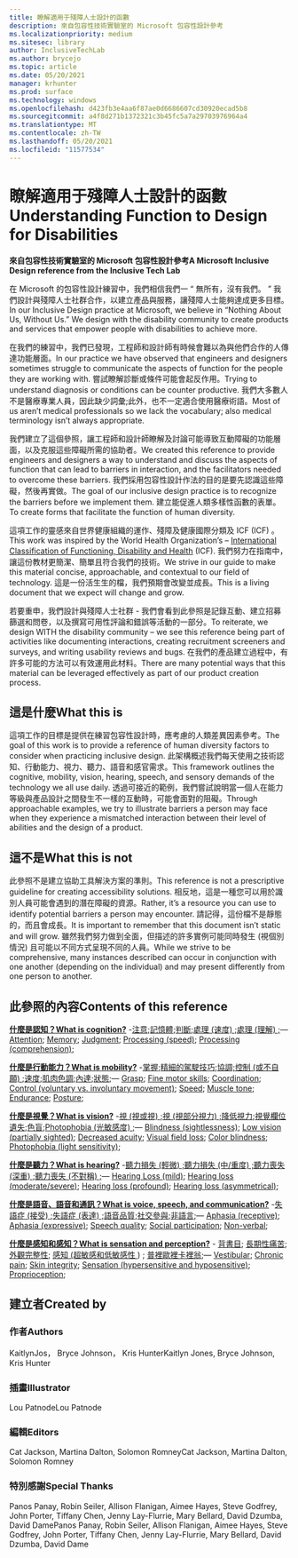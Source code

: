 ```yaml
---
title: 瞭解適用于殘障人士設計的函數
description: 來自包容性技術實驗室的 Microsoft 包容性設計參考
ms.localizationpriority: medium
ms.sitesec: library
author: InclusiveTechLab
ms.author: brycejo
ms.topic: article
ms.date: 05/20/2021
manager: krhunter
ms.prod: surface
ms.technology: windows
ms.openlocfilehash: d423fb3e4aa6f87ae0d6686607cd30920ecad5b8
ms.sourcegitcommit: a4f8d271b1372321c3b45fc5a7a29703976964a4
ms.translationtype: MT
ms.contentlocale: zh-TW
ms.lasthandoff: 05/20/2021
ms.locfileid: "11577534"
---
```

# <a name="understanding-function-to-design-for-disabilities"></a><span data-ttu-id="b6b48-103">瞭解適用于殘障人士設計的函數</span><span class="sxs-lookup"><span data-stu-id="b6b48-103">Understanding Function to Design for Disabilities</span></span>
**<span data-ttu-id="b6b48-104">來自包容性技術實驗室的 Microsoft 包容性設計參考</span><span class="sxs-lookup"><span data-stu-id="b6b48-104">A Microsoft Inclusive Design reference from the Inclusive Tech Lab</span></span>**

<span data-ttu-id="b6b48-105">在 Microsoft 的包容性設計練習中，我們相信我們一 &ldquo; 無所有，沒有我們。 &rdquo; 我們設計與殘障人士社群合作，以建立產品與服務，讓殘障人士能夠達成更多目標。</span><span class="sxs-lookup"><span data-stu-id="b6b48-105">In our Inclusive Design practice at Microsoft, we believe in &ldquo;Nothing About Us, Without Us.&rdquo; We design with the disability community to create products and services that empower people with disabilities to achieve more.</span></span> 

<span data-ttu-id="b6b48-106">在我們的練習中，我們已發現，工程師和設計師有時候會難以為與他們合作的人傳達功能層面。</span><span class="sxs-lookup"><span data-stu-id="b6b48-106">In our practice we have observed that engineers and designers sometimes struggle to communicate the aspects of function for the people they are working with.</span></span> <span data-ttu-id="b6b48-107">嘗試瞭解診斷或條件可能會起反作用。</span><span class="sxs-lookup"><span data-stu-id="b6b48-107">Trying to understand diagnosis or conditions can be counter productive.</span></span> <span data-ttu-id="b6b48-108">我們大多數人不是醫療專業人員，因此缺少詞彙;此外，也不一定適合使用醫療術語。</span><span class="sxs-lookup"><span data-stu-id="b6b48-108">Most of us aren’t medical professionals so we lack the vocabulary; also medical terminology isn’t always appropriate.</span></span>

<span data-ttu-id="b6b48-109">我們建立了這個參照，讓工程師和設計師瞭解及討論可能導致互動障礙的功能層面，以及克服這些障礙所需的協助者。</span><span class="sxs-lookup"><span data-stu-id="b6b48-109">We created this reference to provide engineers and designers a way to understand and discuss the aspects of function that can lead to barriers in interaction, and the facilitators needed to overcome these barriers.</span></span> <span data-ttu-id="b6b48-110">我們採用包容性設計作法的目的是要先認識這些障礙，然後再實做。</span><span class="sxs-lookup"><span data-stu-id="b6b48-110">The goal of our inclusive design practice is to recognize the barriers before we implement them.</span></span> <span data-ttu-id="b6b48-111">建立能促進人類多樣性函數的表單。</span><span class="sxs-lookup"><span data-stu-id="b6b48-111">To create forms that facilitate the function of human diversity.</span></span>

<span data-ttu-id="b6b48-112">這項工作的靈感來自世界健康組織的運作、殘障及健康[](https://www.who.int/standards/classifications/international-classification-of-functioning-disability-and-health)國際分類及 ICF (ICF) 。</span><span class="sxs-lookup"><span data-stu-id="b6b48-112">This work was inspired by the World Health Organization’s – [International Classification of Functioning, Disability and Health](https://www.who.int/standards/classifications/international-classification-of-functioning-disability-and-health) (ICF).</span></span> <span data-ttu-id="b6b48-113">我們努力在指南中，讓這份教材更簡潔、簡單且符合我們的技術。</span><span class="sxs-lookup"><span data-stu-id="b6b48-113">We strive in our guide to make this material concise, approachable, and contextual to our field of technology.</span></span> <span data-ttu-id="b6b48-114">這是一份活生生的檔，我們預期會改變並成長。</span><span class="sxs-lookup"><span data-stu-id="b6b48-114">This is a living document that we expect will change and grow.</span></span>

<span data-ttu-id="b6b48-115">若要重申，我們設計與殘障人士社群 - 我們會看到此參照是記錄互動、建立招募篩選和問卷，以及撰寫可用性評論和錯誤等活動的一部分。</span><span class="sxs-lookup"><span data-stu-id="b6b48-115">To reiterate, we design WITH the disability community – we see this reference being part of activities like documenting interactions, creating recruitment screeners and surveys, and writing usability reviews and bugs.</span></span> <span data-ttu-id="b6b48-116">在我們的產品建立過程中，有許多可能的方法可以有效運用此材料。</span><span class="sxs-lookup"><span data-stu-id="b6b48-116">There are many potential ways that this material can be leveraged effectively as part of our product creation process.</span></span>

## <a name="what-this-is"></a><span data-ttu-id="b6b48-117">這是什麼</span><span class="sxs-lookup"><span data-stu-id="b6b48-117">What this is</span></span>

<span data-ttu-id="b6b48-118">這項工作的目標是提供在練習包容性設計時，應考慮的人類差異因素參考。</span><span class="sxs-lookup"><span data-stu-id="b6b48-118">The goal of this work is to provide a reference of human diversity factors to consider when practicing inclusive design.</span></span> <span data-ttu-id="b6b48-119">此架構概述我們每天使用之技術認知、行動能力、視力、聽力、語音和感官需求。</span><span class="sxs-lookup"><span data-stu-id="b6b48-119">This framework outlines the cognitive, mobility, vision, hearing, speech, and sensory demands of the technology we all use daily.</span></span> <span data-ttu-id="b6b48-120">透過可接近的範例，我們嘗試說明當一個人在能力等級與產品設計之間發生不一樣的互動時，可能會面對的阻礙。</span><span class="sxs-lookup"><span data-stu-id="b6b48-120">Through approachable examples, we try to illustrate barriers a person may face when they experience a mismatched interaction between their level of abilities and the design of a product.</span></span>

## <a name="what-this-is-not"></a><span data-ttu-id="b6b48-121">這不是</span><span class="sxs-lookup"><span data-stu-id="b6b48-121">What this is not</span></span>

<span data-ttu-id="b6b48-122">此參照不是建立協助工具解決方案的準則。</span><span class="sxs-lookup"><span data-stu-id="b6b48-122">This reference is not a prescriptive guideline for creating accessibility solutions.</span></span> <span data-ttu-id="b6b48-123">相反地，這是一種您可以用於識別人員可能會遇到的潛在障礙的資源。</span><span class="sxs-lookup"><span data-stu-id="b6b48-123">Rather, it’s a resource you can use to identify potential barriers a person may encounter.</span></span> <span data-ttu-id="b6b48-124">請記得，這份檔不是靜態的，而且會成長。</span><span class="sxs-lookup"><span data-stu-id="b6b48-124">It is important to remember that this document isn’t static and will grow.</span></span> <span data-ttu-id="b6b48-125">雖然我們努力做到全面，但描述的許多實例可能同時發生 (視個別情況) 且可能以不同方式呈現不同的人員。</span><span class="sxs-lookup"><span data-stu-id="b6b48-125">While we strive to be comprehensive, many instances described can occur in conjunction with one another (depending on the individual) and may present differently from one person to another.</span></span>

## <a name="contents-of-this-reference"></a><span data-ttu-id="b6b48-126">此參照的內容</span><span class="sxs-lookup"><span data-stu-id="b6b48-126">Contents of this reference</span></span>

**[<span data-ttu-id="b6b48-127">什麼是認知？</span><span class="sxs-lookup"><span data-stu-id="b6b48-127">What is cognition?</span></span>](cognition.md)** <span data-ttu-id="b6b48-128">-[注意](cognition-attention.md);[記憶體](cognition-memory.md);[判斷](cognition-judgment.md);[處理 (速度) ;](cognition-processing-speed.md)[處理 (理解) ;](cognition-processing-comprehension.md)</span><span class="sxs-lookup"><span data-stu-id="b6b48-128">— [Attention](cognition-attention.md); [Memory](cognition-memory.md); [Judgment](cognition-judgment.md); [Processing (speed)](cognition-processing-speed.md); [Processing (comprehension)](cognition-processing-comprehension.md);</span></span> 

**[<span data-ttu-id="b6b48-129">什麼是行動能力？</span><span class="sxs-lookup"><span data-stu-id="b6b48-129">What is mobility?</span></span>](mobility.md)** <span data-ttu-id="b6b48-130">-[掌握](mobility-grasp.md);[精細的駕駛技巧](mobility-fine-motor-skills.md);[協調;](mobility-coordination.md)[控制 (或不自願) ;](mobility-control.md)[速度](mobility-speed.md);[肌肉色調](mobility-muscle-tone.md);[內達](mobility-endurance.md);[狀態](mobility-posture.md);</span><span class="sxs-lookup"><span data-stu-id="b6b48-130">— [Grasp](mobility-grasp.md); [Fine motor skills](mobility-fine-motor-skills.md); [Coordination](mobility-coordination.md); [Control (voluntary vs. involuntary movement)](mobility-control.md); [Speed](mobility-speed.md); [Muscle tone](mobility-muscle-tone.md); [Endurance](mobility-endurance.md); [Posture](mobility-posture.md);</span></span> 

**[<span data-ttu-id="b6b48-131">什麼是視覺？</span><span class="sxs-lookup"><span data-stu-id="b6b48-131">What is vision?</span></span>](vision.md)** <span data-ttu-id="b6b48-132">-[視 (視或視) ;](vision-blindness-sightlessness.md)[視 (視部分視力) ;](vision-low-vision-partially-sighted.md)[降低視力](vision-decreased-acuity.md);[視覺欄位遺失](vision-visual-field-loss.md);[色盲](vision-color-blindness.md);[Photophobia (光敏感度) ;](vision-photophobia-light-sensitivity.md)</span><span class="sxs-lookup"><span data-stu-id="b6b48-132">— [Blindness (sightlessness)](vision-blindness-sightlessness.md); [Low vision (partially sighted)](vision-low-vision-partially-sighted.md); [Decreased acuity](vision-decreased-acuity.md); [Visual field loss](vision-visual-field-loss.md); [Color blindness](vision-color-blindness.md); [Photophobia (light sensitivity)](vision-photophobia-light-sensitivity.md);</span></span> 

**[<span data-ttu-id="b6b48-133">什麼是聽力？</span><span class="sxs-lookup"><span data-stu-id="b6b48-133">What is hearing?</span></span>](hearing.md)** <span data-ttu-id="b6b48-134">-[聽力損失 (輕微) ;](hearing-mild.md)[聽力損失 (中/重度) ;](hearing-moderate-severe.md)[聽力喪失 (深重) ;](hearing-profound.md)[聽力喪失 (不對稱) ;](hearing-asymmetrical.md)</span><span class="sxs-lookup"><span data-stu-id="b6b48-134">— [Hearing Loss (mild)](hearing-mild.md); [Hearing loss (moderate/severe)](hearing-moderate-severe.md); [Hearing loss (profound)](hearing-profound.md); [Hearing loss (asymmetrical)](hearing-asymmetrical.md);</span></span> 

**[<span data-ttu-id="b6b48-135">什麼是語音、語音和通訊？</span><span class="sxs-lookup"><span data-stu-id="b6b48-135">What is voice, speech, and communication?</span></span>](voice-speech-communication.md)** <span data-ttu-id="b6b48-136">-[失語症 (接受) ;](voice-speech-communication-aphasia-receptive.md)[失語症 (表達) ;](voice-speech-communication-aphasia-expressive.md)[語音品質](voice-speech-communication-speech-quality.md);[社交參與](voice-speech-communication-social-participation.md);[非語言;](voice-speech-communication-non-verbal.md)</span><span class="sxs-lookup"><span data-stu-id="b6b48-136">— [Aphasia (receptive)](voice-speech-communication-aphasia-receptive.md); [Aphasia (expressive)](voice-speech-communication-aphasia-expressive.md); [Speech quality](voice-speech-communication-speech-quality.md); [Social participation](voice-speech-communication-social-participation.md); [Non-verbal](voice-speech-communication-non-verbal.md);</span></span> 

**[<span data-ttu-id="b6b48-137">什麼是感知和感知？</span><span class="sxs-lookup"><span data-stu-id="b6b48-137">What is sensation and perception?</span></span>](sensation-perception.md)** <span data-ttu-id="b6b48-138">- [背書目](sensation-perception-vestibular.md); [長期性痛苦](sensation-perception-chronic-pain.md); [外觀完整性](sensation-perception-skin-integrity.md); [感知 (超敏感和低敏感性 ](sensation-perception-sensation.md)) ; [普裡歐裡卡裡翁](sensation-perception-proprioception.md);</span><span class="sxs-lookup"><span data-stu-id="b6b48-138">— [Vestibular](sensation-perception-vestibular.md); [Chronic pain](sensation-perception-chronic-pain.md); [Skin integrity](sensation-perception-skin-integrity.md); [Sensation (hypersensitive and hyposensitive)](sensation-perception-sensation.md); [Proprioception](sensation-perception-proprioception.md);</span></span> 

## <a name="created-by"></a><span data-ttu-id="b6b48-139">建立者</span><span class="sxs-lookup"><span data-stu-id="b6b48-139">Created by</span></span>

### <a name="authors"></a><span data-ttu-id="b6b48-140">作者</span><span class="sxs-lookup"><span data-stu-id="b6b48-140">Authors</span></span>
<span data-ttu-id="b6b48-141">KaitlynJos， Bryce Johnson， Kris Hunter</span><span class="sxs-lookup"><span data-stu-id="b6b48-141">Kaitlyn Jones, Bryce Johnson, Kris Hunter</span></span>

### <a name="illustrator"></a><span data-ttu-id="b6b48-142">插畫</span><span class="sxs-lookup"><span data-stu-id="b6b48-142">Illustrator</span></span>
<span data-ttu-id="b6b48-143">Lou Patnode</span><span class="sxs-lookup"><span data-stu-id="b6b48-143">Lou Patnode</span></span>

### <a name="editors"></a><span data-ttu-id="b6b48-144">編輯</span><span class="sxs-lookup"><span data-stu-id="b6b48-144">Editors</span></span>
<span data-ttu-id="b6b48-145">Cat Jackson, Martina Dalton, Solomon Romney</span><span class="sxs-lookup"><span data-stu-id="b6b48-145">Cat Jackson, Martina Dalton, Solomon Romney</span></span>

### <a name="special-thanks"></a><span data-ttu-id="b6b48-146">特別感謝</span><span class="sxs-lookup"><span data-stu-id="b6b48-146">Special Thanks</span></span>
<span data-ttu-id="b6b48-147">Panos Panay, Robin Seiler, Allison Flanigan, Aimee Hayes, Steve Godfrey, John Porter, Tiffany Chen, Jenny Lay-Flurrie, Mary Bellard, David Dzumba, David Dame</span><span class="sxs-lookup"><span data-stu-id="b6b48-147">Panos Panay, Robin Seiler, Allison Flanigan, Aimee Hayes, Steve Godfrey, John Porter, Tiffany Chen, Jenny Lay-Flurrie, Mary Bellard, David Dzumba, David Dame</span></span>


[comment]: # (包含頁腳)
